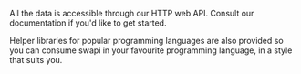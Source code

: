 All the data is accessible through our HTTP web API. Consult our documentation if you'd like to get started.

Helper libraries for popular programming languages are also provided so you can consume swapi in your favourite programming language, in a style that suits you.
